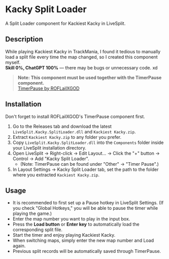 # Kacky Split Loader
A Split Loader component for Kackiest Kacky in LiveSplit.

## Description
While playing Kackiest Kacky in TrackMania, I found it tedious to manually load a split file every time the map changed, so I created this component myself.  
**Skill 0%, ChatGPT 100%** — there may be bugs or unnecessary code. xd

> **Note: This component must be used together with the TimerPause component.**  
> [TimerPause by ROFLailXGOD](https://github.com/ROFLailXGOD/TimerPause)

## Installation
Don't forget to install ROFLailXGOD's TimerPause component first.
1. Go to the Releases tab and download the latest `LiveSplit.Kacky.SplitLoader.dll` and `Kackiest Kacky.zip`.
2. Extract `Kackiest Kacky.zip` to any folder you prefer.
3. Copy `LiveSplit.Kacky.SplitLoader.dll` into the `Components` folder inside your LiveSplit installation directory.
4. Open LiveSplit → Right-click → Edit Layout... → Click the "+" button → Control → Add "Kacky Split Loader".
   - (Note: TimerPause can be found under "Other" → "Timer Pause".)
5. In Layout Settings → Kacky Split Loader tab, set the path to the folder where you extracted `Kackiest Kacky.zip`.

## Usage
- It is recommended to first set up a Pause hotkey in LiveSplit Settings. (If you check "Global Hotkeys," you will be able to pause the timer while playing the game.)
- Enter the map number you want to play in the input box.
- Press the **Load button** or **Enter key** to automatically load the corresponding split file.
- Start the timer and enjoy playing Kackiest Kacky.
- When switching maps, simply enter the new map number and Load again.
- Previous split records will be automatically saved through TimerPause.
